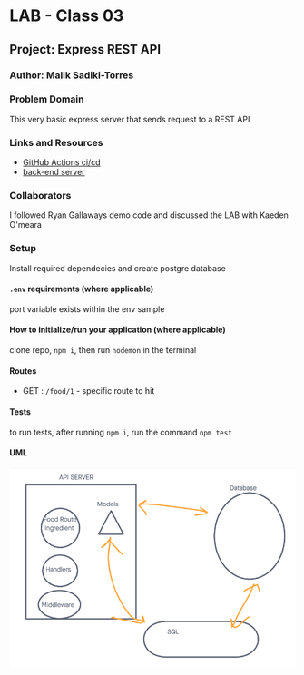 # LAB - Class 03

## Project: Express REST API

### Author: Malik Sadiki-Torres

### Problem Domain

This very basic express server that sends request to a REST API

### Links and Resources

- [GitHub Actions ci/cd](https://github.com/MalikTorres/basic-express-server)
- [back-end server](https://server-deployment-practice-piak.onrender.com)


### Collaborators
I followed Ryan Gallaways demo code and discussed the LAB with Kaeden O'meara

### Setup

Install required dependecies and create postgre database

#### `.env` requirements (where applicable)

port variable exists within the env sample


#### How to initialize/run your application (where applicable)

clone repo, `npm i`, then run `nodemon` in the terminal

#### Routes

- GET : `/food/1` - specific route to hit

#### Tests

to run tests, after running `npm i`, run the command `npm test`

#### UML

![UML image](./assets/postgreuml.png)
